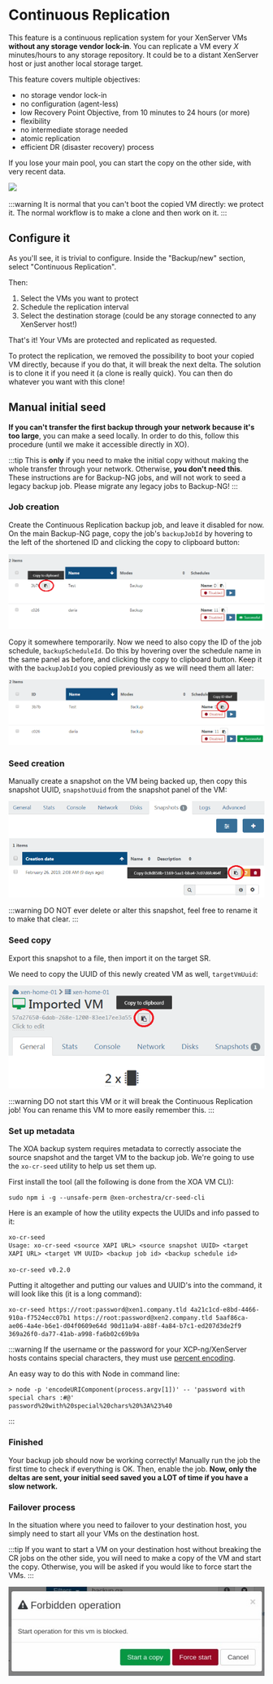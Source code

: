 # Continuous Replication

This feature is a continuous replication system for your XenServer VMs **without any storage vendor lock-in**. You can replicate a VM every _X_ minutes/hours to any storage repository. It could be to a distant XenServer host or just another local storage target.

This feature covers multiple objectives:

- no storage vendor lock-in
- no configuration (agent-less)
- low Recovery Point Objective, from 10 minutes to 24 hours (or more)
- flexibility
- no intermediate storage needed
- atomic replication
- efficient DR (disaster recovery) process

If you lose your main pool, you can start the copy on the other side, with very recent data.

![](https://xen-orchestra.com/blog/content/images/2016/01/replication.png)

:::warning
It is normal that you can't boot the copied VM directly: we protect it. The normal workflow is to make a clone and then work on it.
:::

## Configure it

As you'll see, it is trivial to configure. Inside the "Backup/new" section, select "Continuous Replication".

Then:

1. Select the VMs you want to protect
1. Schedule the replication interval
1. Select the destination storage (could be any storage connected to any XenServer host!)

That's it! Your VMs are protected and replicated as requested.

To protect the replication, we removed the possibility to boot your copied VM directly, because if you do that, it will break the next delta. The solution is to clone it if you need it (a clone is really quick). You can then do whatever you want with this clone!

## Manual initial seed

**If you can't transfer the first backup through your network because it's too large**, you can make a seed locally. In order to do this, follow this procedure (until we make it accessible directly in XO).

:::tip
This is **only** if you need to make the initial copy without making the whole transfer through your network. Otherwise, **you don't need this**. These instructions are for Backup-NG jobs, and will not work to seed a legacy backup job. Please migrate any legacy jobs to Backup-NG!
:::

### Job creation

Create the Continuous Replication backup job, and leave it disabled for now. On the main Backup-NG page, copy the job's `backupJobId` by hovering to the left of the shortened ID and clicking the copy to clipboard button:

![](./assets/cr-seed-1.png)

Copy it somewhere temporarily. Now we need to also copy the ID of the job schedule, `backupScheduleId`. Do this by hovering over the schedule name in the same panel as before, and clicking the copy to clipboard button. Keep it with the `backupJobId` you copied previously as we will need them all later:

![](./assets/cr-seed-2.png)

### Seed creation

Manually create a snapshot on the VM being backed up, then copy this snapshot UUID, `snapshotUuid` from the snapshot panel of the VM:

![](./assets/cr-seed-3.png)

:::warning
DO NOT ever delete or alter this snapshot, feel free to rename it to make that clear.
:::

### Seed copy

Export this snapshot to a file, then import it on the target SR.

We need to copy the UUID of this newly created VM as well, `targetVmUuid`:

![](./assets/cr-seed-4.png)

:::warning
DO not start this VM or it will break the Continuous Replication job! You can rename this VM to more easily remember this.
:::

### Set up metadata

The XOA backup system requires metadata to correctly associate the source snapshot and the target VM to the backup job. We're going to use the `xo-cr-seed` utility to help us set them up.

First install the tool (all the following is done from the XOA VM CLI):

```
sudo npm i -g --unsafe-perm @xen-orchestra/cr-seed-cli
```

Here is an example of how the utility expects the UUIDs and info passed to it:

```
xo-cr-seed
Usage: xo-cr-seed <source XAPI URL> <source snapshot UUID> <target XAPI URL> <target VM UUID> <backup job id> <backup schedule id>

xo-cr-seed v0.2.0
```

Putting it altogether and putting our values and UUID's into the command, it will look like this (it is a long command):

```
xo-cr-seed https://root:password@xen1.company.tld 4a21c1cd-e8bd-4466-910a-f7524ecc07b1 https://root:password@xen2.company.tld 5aaf86ca-ae06-4a4e-b6e1-d04f0609e64d 90d11a94-a88f-4a84-b7c1-ed207d3de2f9 369a26f0-da77-41ab-a998-fa6b02c69b9a
```

:::warning
If the username or the password for your XCP-ng/XenServer hosts contains special characters, they must use [percent encoding](https://en.wikipedia.org/wiki/Percent-encoding).

An easy way to do this with Node in command line:

```
> node -p 'encodeURIComponent(process.argv[1])' -- 'password with special chars :#@'
password%20with%20special%20chars%20%3A%23%40
```

:::

### Finished

Your backup job should now be working correctly! Manually run the job the first time to check if everything is OK. Then, enable the job. **Now, only the deltas are sent, your initial seed saved you a LOT of time if you have a slow network.**

### Failover process

In the situation where you need to failover to your destination host, you simply need to start all your VMs on the destination host.

:::tip
If you want to start a VM on your destination host without breaking the CR jobs on the other side, you will need to make a copy of the VM and start the copy. Otherwise, you will be asked if you would like to force start the VMs.
:::

![](./assets/force-start.jpg)
